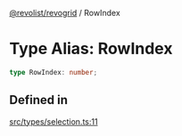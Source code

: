 [@revolist/revogrid](README.md) / RowIndex

# Type Alias: RowIndex

```ts
type RowIndex: number;
```

## Defined in

[src/types/selection.ts:11](https://github.com/revolist/revogrid/blob/834ef2bcc7d11d36bb9e66716a7f07087a633494/src/types/selection.ts#L11)
